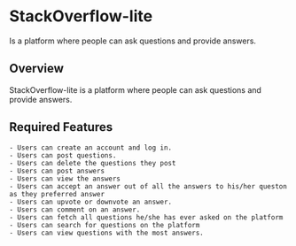 # StackOverflow-lite
Is a platform where people can ask questions and provide answers.

## Overview
StackOverflow-lite is a platform where people can ask questions and provide answers.

## Required Features
    - Users can create an account and log in.
    - Users can post questions.
    - Users can delete the questions they post
    - Users can post answers
    - Users can view the answers
    - Users can accept an answer out of all the answers to his/her queston as they preferred answer
    - Users can upvote or downvote an answer.
    - Users can comment on an answer.
    - Users can fetch all questions he/she has ever asked on the platform
    - Users can search for questions on the platform
    - Users can view questions with the most answers.
